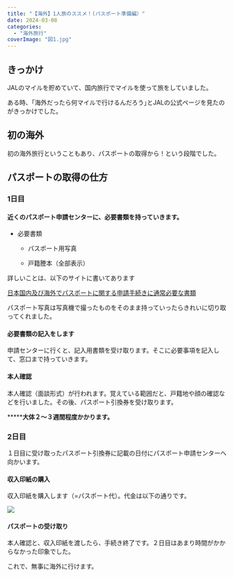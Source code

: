 ```yaml
---
title: "【海外】1人旅のススメ！(パスポート準備編）"
date: 2024-03-08
categories: 
  - "海外旅行"
coverImage: "図1.jpg"
---
```


## きっかけ

JALのマイルを貯めていて、国内旅行でマイルを使って旅をしていました。

ある時、｢海外だったら何マイルで行けるんだろう｣とJALの公式ページを見たのがきっかけでした。

## 初の海外

初の海外旅行ということもあり、パスポートの取得から！という段階でした。

## パスポートの取得の仕方

### **1**日目

#### 近くのパスポート申請センターに、必要書類を持っていきます。

- 必要書類
    - パスポート用写真
    
    - 戸籍謄本（全部表示）

詳しいことは、以下のサイトに書いてあります

[日本国内及び海外でパスポートに関する申請手続きに通常必要な書類](https://www.mofa.go.jp/mofaj/toko/passport/pass_5.html)

パスポート写真は写真機で撮ったものをそのまま持っていったらきれいに切り取ってくれました。

#### **必**要書類の記入をします

申請センターに行くと、記入用書類を受け取ります。そこに必要事項を記入して、窓口まで持っていきます。

#### 本人確認

本人確認（面談形式）が行われます。覚えている範囲だと、戸籍地や顔の確認などを行いました。その後、パスポート引換券を受け取ります。

**\*****大体２〜３週間程度かかります。**

### **2**日目

１日目に受け取ったパスポート引換券に記載の日付にパスポート申請センターへ向かいます。

#### 収入印紙の購入

収入印紙を購入します（=パスポート代）。代金は以下の通りです。

![](https://himawari-blog-bucket.s3.ap-northeast-1.amazonaws.com/posts/images/スクリーンショット-2024-01-20-15.40.18-1024x446-1.png)

#### パスポートの受け取り

本人確認と、収入印紙を渡したら、手続き終了です。２日目はあまり時間がかからなかった印象でした。

これで、無事に海外に行けます。
